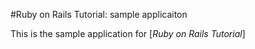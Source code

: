 #Ruby on Rails Tutorial: sample applicaiton 

This is the sample application for [*Ruby on Rails Tutorial*]
